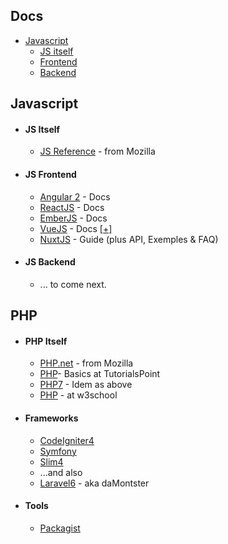 
## Docs

- [Javascript](#javascript)
  - [JS itself](#js-itself)
  - [Frontend](js-frontend)
  - [Backend](js-backend)


## Javascript

- #### JS Itself

  - [JS Reference](https://developer.mozilla.org/en-US/docs/Web/JavaScript/Reference) - from Mozilla 

- #### JS Frontend

  - [Angular 2](https://angular.io/docs/js/latest/index.html) - Docs
  - [ReactJS](http://facebook.github.io/react/docs/getting-started.html) - Docs 
  - [EmberJS](https://guides.emberjs.com/v3.13.0/) - Docs
  - [VueJS](http://vuejs.org/guide/) - Docs [[+]](https://github.com/vuejs/awesome-vue)
  - [NuxtJS](https://nuxtjs.org/guide) - Guide (plus API, Exemples & FAQ)

- #### JS Backend

  - ... to come next.


## PHP

- #### PHP Itself

  - [PHP.net](https://www.php.net/manual/en/) - from Mozilla 
  - [PHP](https://www.tutorialspoint.com/php)- Basics at TutorialsPoint
  - [PHP7](https://www.tutorialspoint.com/php7) - Idem as above
  - [PHP](www.w3schools.com/php) - at w3school

- #### Frameworks

  - [CodeIgniter4](https://codeigniter4.github.io/userguide/)
  - [Symfony](https://symfony.com/doc/current)
  - [Slim4](http://www.slimframework.com/docs/v4/)
  - ...and also
  - [Laravel6](https://laravel.com/docs/6.x) - aka daMontster

- #### Tools

  - [Packagist](https://packagist.org/about#how-to-update-packages)  
